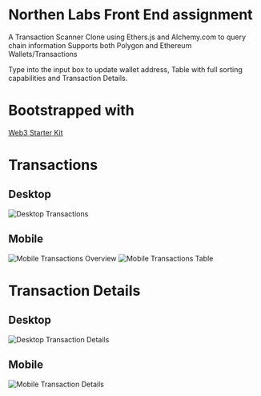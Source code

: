 # Northen Labs Front End assignment
A Transaction Scanner Clone using Ethers.js and Alchemy.com to query chain information
Supports both Polygon and Ethereum Wallets/Transactions

Type into the input box to update wallet address, Table with full sorting capabilities and Transaction Details.

# Bootstrapped with
[Web3 Starter Kit](https://github.com/albertocevallos/web3-starter-kit)

# Transactions
## Desktop
![Desktop Transactions](https://github.com/nickwang14/NorthernLabs-TxnScanner/assets/25964487/df91d087-1529-4b0f-9979-850cc9b8fb13)

## Mobile
![Mobile Transactions Overview](https://github.com/nickwang14/NorthernLabs-TxnScanner/assets/25964487/ef44d302-08ba-48ff-86ec-f108482d73f2)
![Mobile Transactions Table](https://github.com/nickwang14/NorthernLabs-TxnScanner/assets/25964487/4f972f5f-000a-4916-aa59-295a11145cc1)

# Transaction Details
## Desktop
![Desktop Transaction Details](https://github.com/nickwang14/NorthernLabs-TxnScanner/assets/25964487/e2b36038-e7d8-4592-be83-df9768e204a1)

## Mobile
![Mobile Transaction Details](https://github.com/nickwang14/NorthernLabs-TxnScanner/assets/25964487/97bc44b7-c89c-43c0-93cc-3a7c6ab0eac3)

